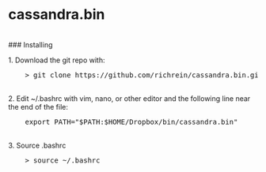 # cassandra.bin
<br>
### Installing


<sp>1. Download the git repo with:
<pre>
    > git clone https://github.com/richrein/cassandra.bin.git
</pre>

<br>2. Edit ~/.bashrc with vim, nano, or other editor and the following line near the end of the file:
<pre>
    export PATH="$PATH:$HOME/Dropbox/bin/cassandra.bin"
</pre>

<br>
3. Source .bashrc
<pre>
    > source ~/.bashrc
</pre>
